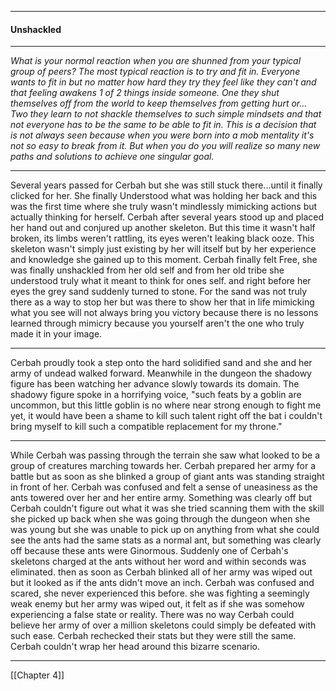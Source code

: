 ***
#### Unshackled
***
*What is your normal reaction when you are shunned from your typical group of peers? The most typical reaction is to try and fit in. Everyone wants to fit in but no matter how hard they try they feel like they can't and that feeling awakens 1 of 2 things inside someone. One they shut themselves off from the world to keep themselves from getting hurt or... Two they learn to not shackle themselves to such simple mindsets and that not everyone has to be the same to be able to fit in. This is a decision that is not always seen because when you were born into a mob mentality it's not so easy to break from it. But when you do you will realize so many new paths and solutions to achieve one singular goal.*
***
Several years passed for Cerbah but she was still stuck there...until it finally clicked for her. She finally Understood what was holding her back and this was the first time where she truly wasn't mindlessly mimicking actions but actually thinking for herself. Cerbah after several years stood up and placed her hand out and conjured up another skeleton. But this time it wasn't half broken, its limbs weren't rattling, its eyes weren't leaking black ooze. This skeleton wasn't simply just existing by her will itself but by her experience and knowledge she gained up to this moment. Cerbah finally felt Free, she was finally unshackled from her old self and from her old tribe she understood truly what it meant to think for ones self. and right before her eyes the grey sand suddenly turned to stone. For the sand was not truly there as a way to stop her but was there to show her that in life mimicking what you see will not always bring you victory because there is no lessons learned through mimicry because you yourself aren't the one who truly made it in your image.
***
Cerbah proudly took a step onto the hard solidified sand and she and her army of undead walked forward. Meanwhile in the dungeon the shadowy figure has been watching her advance slowly towards its domain. The shadowy figure spoke in a horrifying voice, "such feats by a goblin are uncommon, but this little goblin is no where near strong enough to fight me yet, it would have been a shame to kill such talent right off the bat i couldn't bring myself to kill such a compatible replacement for my throne."
***
While Cerbah was passing through the terrain she saw what looked to be a group of creatures marching towards her. Cerbah prepared her army for a battle but as soon as she blinked a group of giant ants was standing straight in front of her. Cerbah was confused and felt a sense of uneasiness as the ants towered over her and her entire army. Something was clearly off but Cerbah couldn't figure out what it was she tried scanning them with the skill she picked up back when she was going through the dungeon when she was young but she was unable to pick up on anything from what she could see the ants had the same stats as a normal ant, but something was clearly off because these ants were Ginormous. Suddenly one of Cerbah's skeletons charged at the ants without her word and within seconds was eliminated. then as soon as Cerbah blinked all of her army was wiped out but it looked as if the ants didn't move an inch. Cerbah was confused and scared, she never experienced this before. she was fighting a seemingly weak enemy but her army was wiped out, it felt as if she was somehow experiencing a false state or reality. There was no way Cerbah could believe her army of over a million skeletons could simply be defeated with such ease. Cerbah rechecked their stats but they were still the same. Cerbah couldn't wrap her head around this bizarre scenario.
***
[[Chapter 4]]